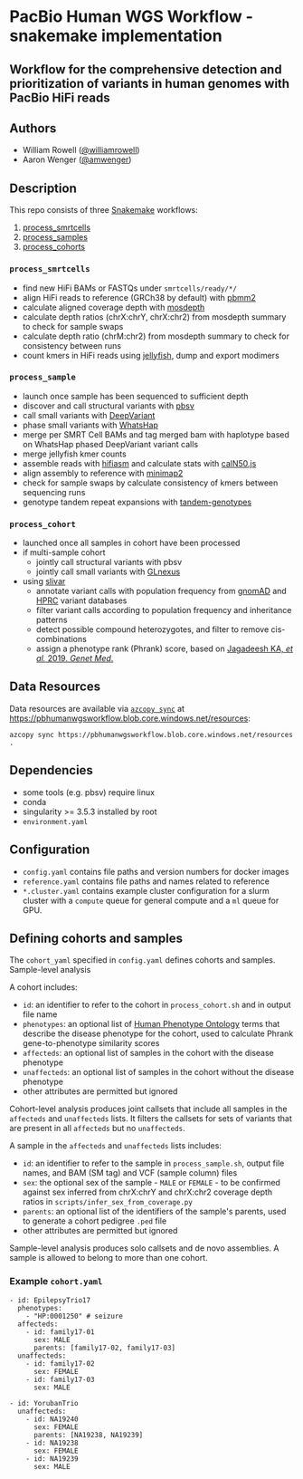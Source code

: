# PacBio Human WGS Workflow - snakemake implementation

## Workflow for the comprehensive detection and prioritization of variants in human genomes with PacBio HiFi reads

## Authors

- William Rowell ([@williamrowell](https://github.com/williamrowell))
- Aaron Wenger ([@amwenger](https://github.com/amwenger))

## Description

This repo consists of three [Snakemake](https://snakemake.readthedocs.io/en/stable/) workflows:

1. [process_smrtcells](#process_smrtcells)
2. [process_samples](#process_samples)
3. [process_cohorts](#process_cohorts)

### `process_smrtcells`

- find new HiFi BAMs or FASTQs under `smrtcells/ready/*/`
- align HiFi reads to reference (GRCh38 by default) with [pbmm2](https://github.com/PacificBiosciences/pbmm2)
- calculate aligned coverage depth with [mosdepth](https://github.com/brentp/mosdepth)
- calculate depth ratios (chrX:chrY, chrX:chr2) from mosdepth summary to check for sample swaps
- calculate depth ratio (chrM:chr2) from mosdepth summary to check for consistency between runs
- count kmers in HiFi reads using [jellyfish](https://github.com/gmarcais/Jellyfish), dump and export modimers

### `process_sample`

- launch once sample has been sequenced to sufficient depth
- discover and call structural variants with [pbsv](https://github.com/PacificBiosciences/pbsv)
- call small variants with [DeepVariant](https://github.com/google/deepvariant)
- phase small variants with [WhatsHap](https://github.com/whatshap/whatshap/)
- merge per SMRT Cell BAMs and tag merged bam with haplotype based on WhatsHap phased DeepVariant variant calls
- merge jellyfish kmer counts
- assemble reads with [hifiasm](https://github.com/chhylp123/hifiasm) and calculate stats with [calN50.js](https://github.com/lh3/calN50)
- align assembly to reference with [minimap2](https://github.com/lh3/minimap2)
- check for sample swaps by calculate consistency of kmers between sequencing runs
- genotype tandem repeat expansions with [tandem-genotypes](https://github.com/mcfrith/tandem-genotypes)

### `process_cohort`

- launched once all samples in cohort have been processed
- if multi-sample cohort
  - jointly call structural variants with pbsv
  - jointly call small variants with [GLnexus](https://github.com/dnanexus-rnd/GLnexus)
- using [slivar](https://github.com/brentp/slivar)
  - annotate variant calls with population frequency from [gnomAD](https://gnomad.broadinstitute.org) and [HPRC](https://humanpangenome.org) variant databases
  - filter variant calls according to population frequency and inheritance patterns
  - detect possible compound heterozygotes, and filter to remove cis-combinations
  - assign a phenotype rank (Phrank) score, based on [Jagadeesh KA, *et al.* 2019. *Genet Med*.](https://doi.org/10.1038/s41436-018-0072-y)

## Data Resources
Data resources are available via [`azcopy sync`](https://docs.microsoft.com/en-us/azure/storage/common/storage-use-azcopy-v10) at https://pbhumanwgsworkflow.blob.core.windows.net/resources:

```
azcopy sync https://pbhumanwgsworkflow.blob.core.windows.net/resources .
```

## Dependencies

- some tools (e.g. pbsv) require linux
- conda
- singularity >= 3.5.3 installed by root
- `environment.yaml`

## Configuration

- `config.yaml` contains file paths and version numbers for docker images
- `reference.yaml` contains file paths and names related to reference
- `*.cluster.yaml` contains example cluster configuration for a slurm cluster with a `compute` queue for general compute and a `ml` queue for GPU.

## Defining cohorts and samples
The `cohort_yaml` specified in `config.yaml` defines cohorts and samples.  Sample-level analysis 

A cohort includes:
* `id`: an identifier to refer to the cohort in `process_cohort.sh` and in output file name
* `phenotypes`: an optional list of [Human Phenotype Ontology](https://hpo.jax.org/app/) terms that describe the disease phenotype for the cohort, used to calculate Phrank gene-to-phenotype similarity scores
* `affecteds`: an optional list of samples in the cohort with the disease phenotype
* `unaffecteds`: an optional list of samples in the cohort without the disease phenotype
* other attributes are permitted but ignored

Cohort-level analysis produces joint callsets that include all samples in the `affecteds` and `unaffecteds` lists.  It filters the callsets for sets of variants that are present in all `affecteds` but no `unaffecteds`.

A sample in the `affecteds` and `unaffecteds` lists includes:
* `id`: an identifier to refer to the sample in `process_sample.sh`, output file names, and BAM (SM tag) and VCF (sample column) files
* `sex`: the optional sex of the sample - `MALE` or `FEMALE` - to be confirmed against sex inferred from chrX:chrY and chrX:chr2 coverage depth ratios in `scripts/infer_sex_from_coverage.py`
* `parents`: an optional list of the identifiers of the sample's parents, used to generate a cohort pedigree `.ped` file
* other attributes are permitted but ignored

Sample-level analysis produces solo callsets and de novo assemblies.
A sample is allowed to belong to more than one cohort.

### Example `cohort.yaml`
```
- id: EpilepsyTrio17
  phenotypes:
    - "HP:0001250" # seizure
  affecteds:
    - id: family17-01
      sex: MALE
      parents: [family17-02, family17-03]
  unaffecteds:
    - id: family17-02
      sex: FEMALE
    - id: family17-03
      sex: MALE

- id: YorubanTrio
  unaffecteds:
    - id: NA19240
      sex: FEMALE
      parents: [NA19238, NA19239]
    - id: NA19238
      sex: FEMALE
    - id: NA19239
      sex: MALE
```
